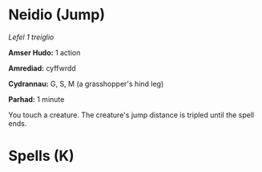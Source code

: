 # Neidio (Jump)

*Lefel 1 treiglio*

**Amser Hudo:** 1 action

**Amrediad:** cyffwrdd

**Cydrannau:** G, S, M (a grasshopper's hind leg)

**Parhad:** 1 minute

You touch a creature. The creature's jump distance is tripled until the spell ends.

# Spells (K)